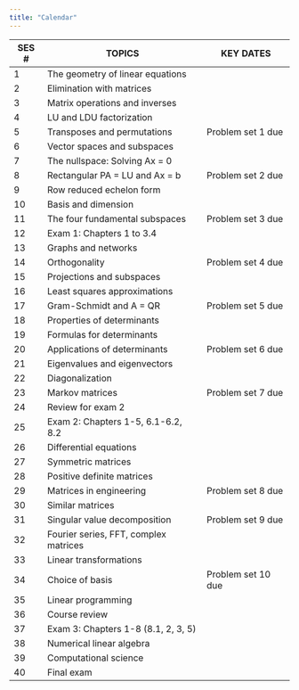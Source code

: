 ```yaml
---
title: "Calendar"
---
```

| SES # | TOPICS | KEY DATES |
|-------|------------------------------------------|--------------------|
| 1     |	The geometry of linear equations	   |                    |
| 2     |	Elimination with matrices	           |                    |
| 3     |	Matrix operations and inverses	       |                    |
| 4     |	LU and LDU factorization	           |                    |
| 5     |	Transposes and permutations	           | Problem set 1 due  |
| 6     |	Vector spaces and subspaces	           |                    |
| 7     |	The nullspace: Solving Ax = 0	       |                    |
| 8     |	Rectangular PA = LU and Ax = b	       | Problem set 2 due  |
| 9     |	Row reduced echelon form	           |                    |
| 10    |	Basis and dimension	                   |                    |
| 11    |	The four fundamental subspaces	       | Problem set 3 due  |
| 12    |	Exam 1: Chapters 1 to 3.4	           |                    |
| 13    |	Graphs and networks	                   |                    |
| 14    |	Orthogonality	                       | Problem set 4 due  |
| 15    |	Projections and subspaces	           |                    |
| 16    |	Least squares approximations	       |                    |
| 17    |	Gram-Schmidt and A = QR	               | Problem set 5 due  |
| 18    |	Properties of determinants	           |                    |
| 19    |	Formulas for determinants              |                    |
| 20    |	Applications of determinants           | Problem set 6 due  |
| 21    |	Eigenvalues and eigenvectors	       |                    |
| 22    |	Diagonalization	                       |                    |
| 23    |	Markov matrices	                       | Problem set 7 due  |
| 24    |	Review for exam 2	                   |                    |
| 25    |	Exam 2: Chapters 1-5, 6.1-6.2, 8.2	   |                    |
| 26    |	Differential equations	               |                    |
| 27    |	Symmetric matrices	                   |                    |
| 28    |	Positive definite matrices	           |                    |
| 29    |	Matrices in engineering	               | Problem set 8 due  |
| 30    |	Similar matrices	                   |                    |
| 31    |	Singular value decomposition	       | Problem set 9 due  |
| 32    |	Fourier series, FFT, complex matrices  |                    |
| 33    |	Linear transformations	               |                    |
| 34    |	Choice of basis	                       | Problem set 10 due |
| 35    |	Linear programming	                   |                    |
| 36    |	Course review	                       |                    |
| 37    |	Exam 3: Chapters 1-8 (8.1, 2, 3, 5)	   |                    |
| 38    |	Numerical linear algebra	           |                    |
| 39    |	Computational science	               |                    |
| 40    |	Final exam	                           |                    |